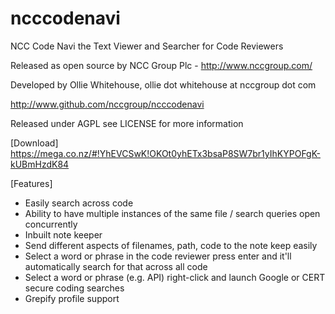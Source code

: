 ncccodenavi
=======

NCC Code Navi the Text Viewer and Searcher for Code Reviewers

Released as open source by NCC Group Plc - http://www.nccgroup.com/

Developed by Ollie Whitehouse, ollie dot whitehouse at nccgroup dot com

http://www.github.com/nccgroup/ncccodenavi

Released under AGPL see LICENSE for more information

[Download]<br>
https://mega.co.nz/#!YhEVCSwK!OKOt0yhETx3bsaP8SW7br1yIhKYPOFgK-kUBmHzdK84

[Features]<br>
* Easily search across code<br>
* Ability to have multiple instances of the same file / search queries open concurrently<br>
* Inbuilt note keeper<br>
* Send different aspects of filenames, path, code to the note keep easily<br>
* Select a word or phrase in the code reviewer press enter and it'll automatically search for that across all code<br>
* Select a word or phrase (e.g. API) right-click and launch Google or CERT secure coding searches<br>
* Grepify profile support<br>
